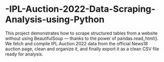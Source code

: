 # -IPL-Auction-2022-Data-Scraping-Analysis-using-Python
This project demonstrates how to scrape structured tables from a website without using BeautifulSoup — thanks to the power of pandas.read_html(). We fetch and compile IPL Auction 2022 data from the official News18 auction page, clean and organize it, and finally export it as a clean CSV file ready for analysis.
